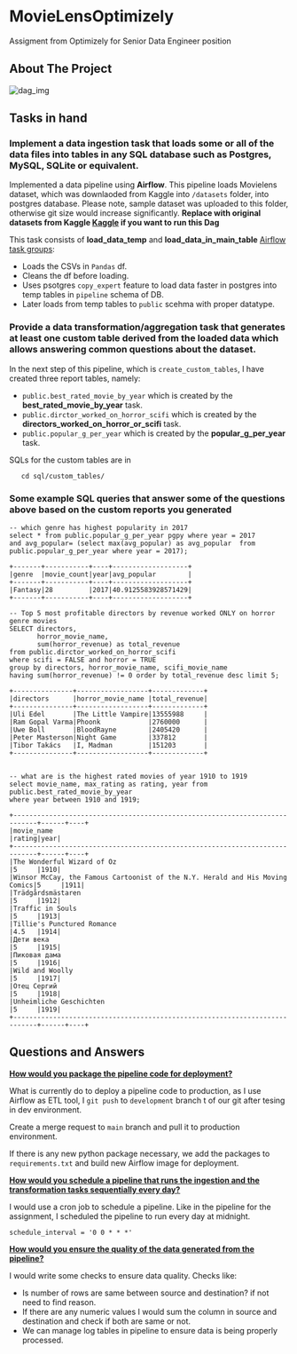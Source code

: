 # MovieLensOptimizely
Assigment from Optimizely for Senior Data Engineer position

## About The Project
![dag_img](https://github.com/Fazthe13th/MovieLensOptimizely/assets/19173590/58ab188e-743b-4ad9-9944-995e3903126b)

<!-- GETTING STARTED -->
## Tasks in hand

### Implement a data ingestion task that loads some or all of the data files into tables in any SQL database such as Postgres, MySQL, SQLite or equivalent.
Implemented a data pipeline using <b>Airflow</b>. 
This pipeline loads Movielens dataset, which was downlaoded from Kaggle into `/datasets` folder, into postgres database.
Please note, sample dataset was uploaded to this folder, otherwise git size would increase significantly. <b>Replace with original datasets from Kaggle [Kaggle](https://www.kaggle.com/datasets/rounakbanik/the-movies-dataset?select=movies_metadata.csv) if you want to run this Dag</b>

This task consists of <b>load_data_temp</b> and <b>load_data_in_main_table</b> [Airflow task groups](https://docs.astronomer.io/learn/task-groups):
* Loads the CSVs in `Pandas` df.
* Cleans the df before loading.
* Uses psotgres `copy_expert` feature to load data faster in postgres into temp tables in `pipeline` schema of DB.
* Later loads from temp tables to `public` scehma with proper datatype.

### Provide a data transformation/aggregation task that generates at least one custom table derived from the loaded data which allows answering common questions about the dataset.
In the next step of this pipeline, which is `create_custom_tables`, I have created three report tables, namely:
* `public.best_rated_movie_by_year` which is created by the <b>best_rated_movie_by_year</b> task.
* `public.dirctor_worked_on_horror_scifi` which is created by the <b>directors_worked_on_horror_or_scifi</b> task.
* `public.popular_g_per_year` which is created by the <b>popular_g_per_year</b> task.


SQLs for the custom tables are in
```
   cd sql/custom_tables/
   ```
### Some example SQL queries that answer some of the questions above based on the custom reports you generated
```
-- which genre has highest popularity in 2017
select * from public.popular_g_per_year pgpy where year = 2017
and avg_popular= (select max(avg_popular) as avg_popular  from public.popular_g_per_year where year = 2017);

+-------+-----------+----+-------------------+
|genre  |movie_count|year|avg_popular        |
+-------+-----------+----+-------------------+
|Fantasy|28         |2017|40.9125583928571429|
+-------+-----------+----+-------------------+

-- Top 5 most profitable directors by revenue worked ONLY on horror genre movies
SELECT directors,
       horror_movie_name,
       sum(horror_revenue) as total_revenue
from public.dirctor_worked_on_horror_scifi
where scifi = FALSE and horror = TRUE
group by directors, horror_movie_name, scifi_movie_name
having sum(horror_revenue) != 0 order by total_revenue desc limit 5;

+---------------+------------------+-------------+
|directors      |horror_movie_name |total_revenue|
+---------------+------------------+-------------+
|Uli Edel       |The Little Vampire|13555988     |
|Ram Gopal Varma|Phoonk            |2760000      |
|Uwe Boll       |BloodRayne        |2405420      |
|Peter Masterson|Night Game        |337812       |
|Tibor Takács   |I, Madman         |151203       |
+---------------+------------------+-------------+


-- what are is the highest rated movies of year 1910 to 1919
select movie_name, max_rating as rating, year from public.best_rated_movie_by_year
where year between 1910 and 1919;

+----------------------------------------------------------------------------+------+----+
|movie_name                                                                  |rating|year|
+----------------------------------------------------------------------------+------+----+
|The Wonderful Wizard of Oz                                                  |5     |1910|
|Winsor McCay, the Famous Cartoonist of the N.Y. Herald and His Moving Comics|5     |1911|
|Trädgårdsmästaren                                                           |5     |1912|
|Traffic in Souls                                                            |5     |1913|
|Tillie's Punctured Romance                                                  |4.5   |1914|
|Дети века                                                                   |5     |1915|
|Пиковая дама                                                                |5     |1916|
|Wild and Woolly                                                             |5     |1917|
|Отец Сергий                                                                 |5     |1918|
|Unheimliche Geschichten                                                     |5     |1919|
+----------------------------------------------------------------------------+------+----+
```

## Questions and Answers
**[How would you package the pipeline code for deployment?](#id00)** <a id="id00"></a><!-- ID: 00 -->

What is currently do to deploy a pipeline code to production, as I use Airflow as ETL tool, I `git push` to `development` branch t of our git after tesing in dev environment.

Create a merge request to `main` branch and pull it to production environment.

If there is any new python package necessary, we add the packages to `requirements.txt` and build new Airflow image for deployment.

**[How would you schedule a pipeline that runs the ingestion and the transformation tasks sequentially every day?](#id01)** <a id="id01"></a><!-- ID: 01 -->

I would use a cron job to schedule a pipeline. Like in the pipeline for the assignment, I scheduled the pipeline to run every day at midnight.
```
schedule_interval = '0 0 * * *'
```
**[How would you ensure the quality of the data generated from the pipeline?](#id02)** <a id="id02"></a><!-- ID: 02 -->

I would write some checks to ensure data quality. Checks like:
* Is number of rows are same between source and destination? if not need to find reason.
* If there are any numeric values I would sum the column in source and destination and check if both are same or not.
* We can manage log tables in pipeline to ensure data is being properly processed.








